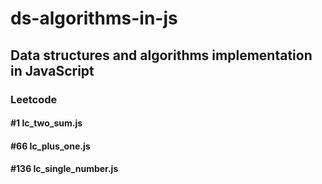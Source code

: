 # ds-algorithms-in-js
## Data structures and algorithms implementation in JavaScript

### Leetcode
#### #1 lc_two_sum.js
#### #66 lc_plus_one.js
#### #136 lc_single_number.js
